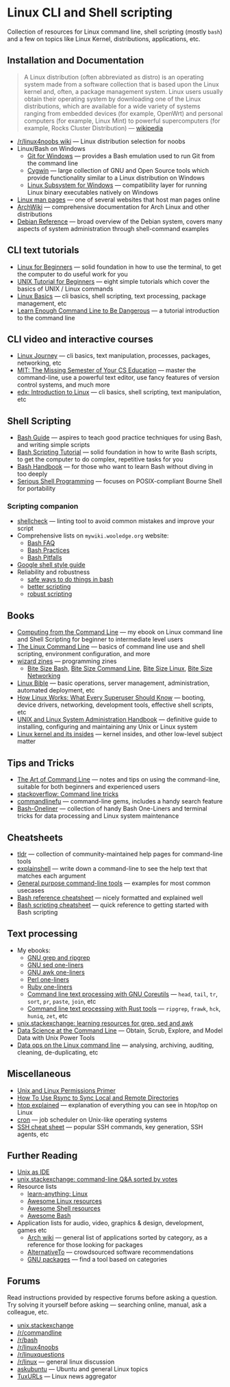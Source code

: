 # Linux CLI and Shell scripting

Collection of resources for Linux command line, shell scripting (mostly `bash`) and a few on topics like Linux Kernel, distributions, applications, etc.

## Installation and Documentation

>A Linux distribution (often abbreviated as distro) is an operating system made from a software collection that is based upon the Linux kernel and, often, a package management system. Linux users usually obtain their operating system by downloading one of the Linux distributions, which are available for a wide variety of systems ranging from embedded devices (for example, OpenWrt) and personal computers (for example, Linux Mint) to powerful supercomputers (for example, Rocks Cluster Distribution) — [wikipedia](https://en.wikipedia.org/wiki/Linux_distribution)

* [/r/linux4noobs wiki](https://www.reddit.com/r/linux4noobs/wiki/distro_selection) — Linux distribution selection for noobs
* Linux/Bash on Windows
    * [Git for Windows](https://git-scm.com/downloads) — provides a Bash emulation used to run Git from the command line
    * [Cygwin](https://www.cygwin.com/) — large collection of GNU and Open Source tools which provide functionality similar to a Linux distribution on Windows
    * [Linux Subsystem for Windows](https://en.wikipedia.org/wiki/Windows_Subsystem_for_Linux) — compatibility layer for running Linux binary executables natively on Windows
* [Linux man pages](https://www.mankier.com/) — one of several websites that host man pages online
* [ArchWiki](https://wiki.archlinux.org/title/Table_of_contents) — comprehensive documentation for Arch Linux and other distributions
* [Debian Reference](https://www.debian.org/doc/manuals/debian-reference/) — broad overview of the Debian system, covers many aspects of system administration through shell-command examples

## CLI text tutorials

* [Linux for Beginners](https://ryanstutorials.net/linuxtutorial/) — solid foundation in how to use the terminal, to get the computer to do useful work for you
* [UNIX Tutorial for Beginners](http://www.ee.surrey.ac.uk/Teaching/Unix/) — eight simple tutorials which cover the basics of UNIX / Linux commands
* [Linux Basics](https://miteshshah.github.io/linux/basics/) — cli basics, shell scripting, text processing, package management, etc
* [Learn Enough Command Line to Be Dangerous](https://www.learnenough.com/command-line-tutorial/basics) — a tutorial introduction to the command line

## CLI video and interactive courses

* [Linux Journey](https://linuxjourney.com/) — cli basics, text manipulation, processes, packages, networking, etc
* [MIT: The Missing Semester of Your CS Education](https://missing.csail.mit.edu/) — master the command-line, use a powerful text editor, use fancy features of version control systems, and much more
* [edx: Introduction to Linux](https://www.edx.org/course/introduction-to-linux) — cli basics, shell scripting, text manipulation, etc

## Shell Scripting

* [Bash Guide](https://mywiki.wooledge.org/BashGuide) — aspires to teach good practice techniques for using Bash, and writing simple scripts
* [Bash Scripting Tutorial](https://ryanstutorials.net/bash-scripting-tutorial/) — solid foundation in how to write Bash scripts, to get the computer to do complex, repetitive tasks for you
* [Bash Handbook](https://github.com/denysdovhan/bash-handbook) — for those who want to learn Bash without diving in too deeply
* [Serious Shell Programming](https://freebsdfrau.gitbook.io/serious-shell-programming/) — focuses on POSIX-compliant Bourne Shell for portability

### Scripting companion

* [shellcheck](https://www.shellcheck.net/) — linting tool to avoid common mistakes and improve your script
* Comprehensive lists on `mywiki.wooledge.org` website:
    * [Bash FAQ](https://mywiki.wooledge.org/BashFAQ)
    * [Bash Practices](https://mywiki.wooledge.org/BashGuide/Practices)
    * [Bash Pitfalls](https://mywiki.wooledge.org/BashPitfalls)
* [Google shell style guide](https://google.github.io/styleguide/shellguide.html)
* Reliability and robustness
    * [safe ways to do things in bash](https://github.com/anordal/shellharden/blob/master/how_to_do_things_safely_in_bash.md)
    * [better scripting](https://robertmuth.blogspot.in/2012/08/better-bash-scripting-in-15-minutes.html)
    * [robust scripting](https://www.davidpashley.com/articles/writing-robust-shell-scripts/)

## Books

* [Computing from the Command Line](https://github.com/learnbyexample/cli-computing) — my ebook on Linux command line and Shell Scripting for beginner to intermediate level users
* [The Linux Command Line](https://linuxcommand.org/tlcl.php) — basics of command line use and shell scripting, environment configuration, and more
* [wizard zines](https://wizardzines.com/) — programming zines
    * [Bite Size Bash](https://wizardzines.com/zines/bite-size-bash/), [Bite Size Command Line](https://wizardzines.com/zines/bite-size-command-line/), [Bite Size Linux](https://wizardzines.com/zines/bite-size-linux/), [Bite Size Networking](https://wizardzines.com/zines/bite-size-networking/)
* [Linux Bible](https://www.wiley.com/en-us/Linux+Bible%2C+10th+Edition-p-9781119578895) — basic operations, server management, administration, automated deployment, etc
* [How Linux Works: What Every Superuser Should Know](https://nostarch.com/howlinuxworks3) — booting, device drivers, networking, development tools, effective shell scripts, etc
* [UNIX and Linux System Administration Handbook](https://www.oreilly.com/library/view/unix-and-linux/9780134278308/) — definitive guide to installing, configuring and maintaining any Unix or Linux system
* [Linux kernel and its insides](https://0xax.gitbooks.io/linux-insides/content/index.html) — kernel insides, and other low-level subject matter

## Tips and Tricks

* [The Art of Command Line](https://github.com/jlevy/the-art-of-command-line) — notes and tips on using the command-line, suitable for both beginners and experienced users
* [stackoverflow: Command line tricks](https://stackoverflow.com/q/68372/4082052)
* [commandlinefu](https://www.commandlinefu.com/commands/browse/sort-by-votes) — command-line gems, includes a handy search feature
* [Bash-Oneliner](https://github.com/onceupon/Bash-Oneliner) — collection of handy Bash One-Liners and terminal tricks for data processing and Linux system maintenance

## Cheatsheets

* [tldr](https://github.com/tldr-pages/tldr) — collection of community-maintained help pages for command-line tools
* [explainshell](https://explainshell.com/) — write down a command-line to see the help text that matches each argument
* [General purpose command-line tools](http://www.compciv.org/unix-tools/) — examples for most common usecases
* [Bash reference cheatsheet](https://devmanual.gentoo.org/tools-reference/bash/index.html) — nicely formatted and explained well
* [Bash scripting cheatsheet](https://devhints.io/bash) — quick reference to getting started with Bash scripting

## Text processing

* My ebooks:
    * [GNU grep and ripgrep](https://github.com/learnbyexample/learn_gnugrep_ripgrep)
    * [GNU sed one-liners](https://github.com/learnbyexample/learn_gnused)
    * [GNU awk one-liners](https://github.com/learnbyexample/learn_gnuawk)
    * [Perl one-liners](https://github.com/learnbyexample/learn_perl_oneliners)
    * [Ruby one-liners](https://github.com/learnbyexample/learn_ruby_oneliners)
    * [Command line text processing with GNU Coreutils](https://github.com/learnbyexample/cli_text_processing_coreutils) — `head`, `tail`, `tr`, `sort`, `pr`, `paste`, `join`, etc
    * [Command line text processing with Rust tools](https://github.com/learnbyexample/cli_text_processing_rust) — `ripgrep`, `frawk`, `hck`, `huniq`, `zet`, etc
* [unix.stackexchange: learning resources for grep, sed and awk](https://unix.stackexchange.com/q/2434/109046)
* [Data Science at the Command Line](https://datascienceatthecommandline.com/2e/) — Obtain, Scrub, Explore, and Model Data with Unix Power Tools
* [Data ops on the Linux command line](https://www.datafix.com.au/BASHing/) — analysing, archiving, auditing, cleaning, de-duplicating, etc

## Miscellaneous

* [Unix and Linux Permissions Primer](https://danielmiessler.com/study/unixlinux_permissions/)
* [How To Use Rsync to Sync Local and Remote Directories](https://www.digitalocean.com/community/tutorials/how-to-use-rsync-to-sync-local-and-remote-directories)
* [htop explained](https://peteris.rocks/blog/htop/) — explanation of everything you can see in htop/top on Linux
* [cron](https://en.wikipedia.org/wiki/Cron) — job scheduler on Unix-like operating systems
* [SSH cheat sheet](https://www.marcobehler.com/guides/ssh-cheat-sheet) — popular SSH commands, key generation, SSH agents, etc

## Further Reading

* [Unix as IDE](https://blog.sanctum.geek.nz/series/unix-as-ide/)
* [unix.stackexchange: command-line Q&A sorted by votes](https://unix.stackexchange.com/questions/tagged/command-line?sort=votes&pageSize=15)
* Resource lists
    * [learn-anything: Linux](https://learn-anything.xyz/operating-systems/unix/linux)
    * [Awesome Linux resources](https://github.com/itech001/awesome-linux-resources)
    * [Awesome Shell resources](https://github.com/alebcay/awesome-shell)
    * [Awesome Bash](https://github.com/awesome-lists/awesome-bash)
* Application lists for audio, video, graphics & design, development, games etc
    * [Arch wiki](https://wiki.archlinux.org/title/List_of_applications) — general list of applications sorted by category, as a reference for those looking for packages
    * [AlternativeTo](https://alternativeto.net/) — crowdsourced software recommendations
    * [GNU packages](https://www.gnu.org/manual/manual.html) — find a tool based on categories

## Forums

Read instructions provided by respective forums before asking a question. Try solving it yourself before asking — searching online, manual, ask a colleague, etc. 

* [unix.stackexchange](https://unix.stackexchange.com/)
* [/r/commandline](https://www.reddit.com/r/commandline)
* [/r/bash](https://www.reddit.com/r/bash)
* [/r/linux4noobs](https://www.reddit.com/r/linux4noobs)
* [/r/linuxquestions](https://www.reddit.com/r/linuxquestions)
* [/r/linux](https://www.reddit.com/r/linux) — general linux discussion
* [askubuntu](https://askubuntu.com/questions/tagged/command-line?sort=votes&pageSize=15) — Ubuntu and general Linux topics
* [TuxURLs](https://tuxurls.com/) — Linux news aggregator

